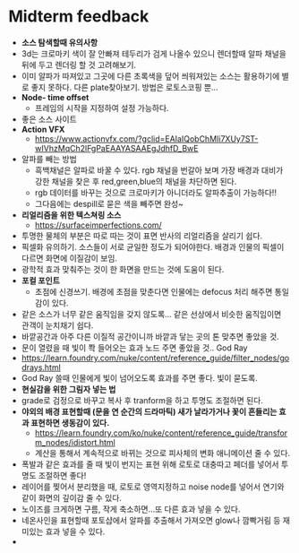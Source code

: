 # Midterm feedback
* **소스 탐색할때 유의사항**
 * 3d는 크로마키 색이 잘 안빠져 테두리가 검게 나올수 있으니 렌더할때 알파 채널을 뒤에 두고 렌더링 할 것 고려해보기.
 * 이미 알파가 따져있고 그곳에 다른 초록색을 덮어 씌워져있는 소스는 활용하기에 별로 좋지 못하다. 다른 plate찾아보기. 방법은 로토스코핑 뿐...
 * **Node- time offset**
   * 프레임의 시작을 지정하여 설정 가능하다.
 * 좋은 소스 사이트
 * **Action VFX**
   * https://www.actionvfx.com/?gclid=EAIaIQobChMIi7XUy7ST-wIVhzMqCh2lFgPaEAAYASAAEgJdhfD_BwE
* 알파를 빼는 방법
  * 흑백채널은 알파로 바꿀 수 있다. rgb 채널을 번갈아 보며 가장 배경과 대비가 강한 채널을 찾은 후 red,green,blue의 채널을 차단하면 된다.
  * rgb 데이터를 바꾸는 것으로 크로마키가 아니더라도 알파추출이 가능하다!!
  * 그다음에는 despill로 묻은 색을 빼주면 완성~
* **리얼리즘을 위한 텍스쳐링 소스**
  * https://surfaceimperfections.com/
* 투명한 물체의 부분은 따로 따는 것이 표면 반사의 리얼리즘을 살리기 쉽다.
* 픽셀화 유의하기. 소스들이 서로 균일한 정도가 되어야한다. 배경과 인물의 픽셀이 다르면 화면에 이질감이 보임.
* 광학적 효과 맞춰주는 것이 한 화면을 만드는 것에 도움이 된다.
* **포컬 포인트**
  * 초점에 신경쓰기. 배경에 초점을 맞춘다면 인물에는 defocus 처리 해주면 통일감이 있다.
* 같은 소스가 너무 같은 움직임을 갖지 않도록... 같은 선상에서 비슷한 움직임이면 관객이 눈치채기 쉽다. 
* 바깥공간과 아주 다른 이질적 공간이니까 바깥과 닿는 곳의 톤 맞추면 좋았을 것.
* 문이 열렸을 때 빛이 쫙 들어오는 효과 노드 주면 좋았을 것.. God Ray
 *  https://learn.foundry.com/nuke/content/reference_guide/filter_nodes/godrays.html
 *  God Ray 쓸때 인물에게 빛이 넘어오도록 효과를 주면 좋다. 빛이 묻도록.
 *  **현실감을 위한 그림자 넣는 법**
   *   grade로 검정으로 바꾸고 복사 후 tranform을 하고 투명도 조절하면 된다.
 * **야외의 배경 표현할때 (문을 연 순간의 드라마틱) 새가 날라가거나 꽃이 흔들리는 효과 표현하면 생동감이 있다.**
   * https://learn.foundry.com/ko/nuke/content/reference_guide/transform_nodes/idistort.html
   * 계산을 통해서 계속적으로 바뀌는 것으로 피사체의 변화 애니메이션 줄 수 있다.
 * 폭발과 같은 효과를 줄 때 빛이 번지는 표현 위해 로토로 대충따고 페더를 넣어서 투명도 조절하면 좋다!
 * 레이어를 찢어서 분리했을 때, 로토로 영역지정하고 noise node를 넣어서 연기와 같이 화면의 깊이감 줄 수 있다.
 * 노이즈를 크게하면 구름, 작게 축소하면...또 다른 효과 넣을 수 있다.
 * 네온사인을 표현할때 포토샵에서 알파를 추출해서 가져오면 glow나 깜빡거림 등 재미있는 효과 넣을 수 있다.
 * 
